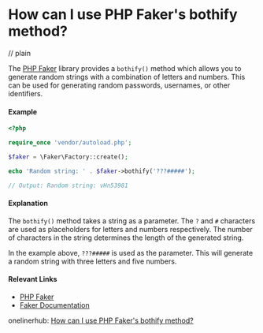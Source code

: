 # How can I use PHP Faker's bothify method?
// plain

The [PHP Faker](https://github.com/fzaninotto/Faker) library provides a `bothify()` method which allows you to generate random strings with a combination of letters and numbers. This can be used for generating random passwords, usernames, or other identifiers.

#### Example

```php
<?php

require_once 'vendor/autoload.php';

$faker = \Faker\Factory::create();

echo 'Random string: ' . $faker->bothify('???#####');

// Output: Random string: vHn53981
```

#### Explanation

The `bothify()` method takes a string as a parameter. The `?` and `#` characters are used as placeholders for letters and numbers respectively. The number of characters in the string determines the length of the generated string.

In the example above, `???#####` is used as the parameter. This will generate a random string with three letters and five numbers.

#### Relevant Links

- [PHP Faker](https://github.com/fzaninotto/Faker)
- [Faker Documentation](https://github.com/fzaninotto/Faker#fakerprovideren_bothify)

onelinerhub: [How can I use PHP Faker's bothify method?](https://onelinerhub.com/php-faker/how-can-i-use-php-faker-s-bothify-method)